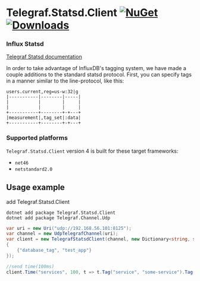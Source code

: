 # Telegraf.Statsd.Client [![NuGet](https://img.shields.io/nuget/v/Telegraf.Statsd.Client.svg)](https://www.nuget.org/packages/Telegraf.Statsd.Client/) [![Downloads](https://img.shields.io/nuget/dt/Telegraf.Statsd.Client.svg)](https://www.nuget.org/packages/Telegraf.Statsd.Client/) 

### Influx Statsd

[Telegraf Statsd documentation](https://github.com/influxdata/telegraf/tree/master/plugins/inputs/statsd)

In order to take advantage of InfluxDB's tagging system, we have made a couple
additions to the standard statsd protocol. First, you can specify
tags in a manner similar to the line-protocol, like this:
```
users.current,reg=us-w:32|g
|-----------|--------|-----|
|           |        |     |
|           |        |     |
+-----------+--------+-+---+
|measurement|,tag_set|:data|
+-----------+--------+-+---+
```

### Supported platforms

`Telegraf.Statsd.Client` version 4 is built for these target frameworks:

* `net46`
* `netstandard2.0`

## Usage example
add Telegraf.Statsd.Client
```
dotnet add package Telegraf.Statsd.Client
dotnet add package Telegraf.Channel.Udp 
```

```cs
var uri = new Uri("udp://192.168.56.101:8125");
var channel = new UdpTelegrafChannel(uri);
var client = new TelegrafStatsdClient(channel, new Dictionary<string, string>
{
    {"database_tag", "test_app"}
});

//send time(100ms)
client.Time("services", 100, t => t.Tag("service", "some-service").Tag("method", "some-method"));
```